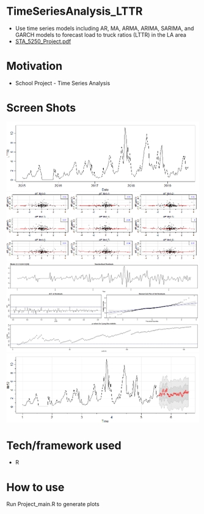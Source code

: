 # TimeSeriesAnalysis_LTTR
- Use time series models including AR, MA, ARMA, ARIMA, SARIMA, and GARCH models to forecast load to truck ratios (LTTR) in the LA area
- <a href="STA_5250_Project.pdf" target="_blank">STA_5250_Project.pdf</a>

# Motivation
- School Project - Time Series Analysis

# Screen Shots
![Alt text](lttr.png?raw=true "lttr.png")
![Alt text](lag2plot.png?raw=true "lag2plot.png")
![Alt text](sarima111.jpeg?raw=true "sarima111.jpeg")
![Alt text](sarima_predict.png?raw=true "sarima_predict.png")

# Tech/framework used
- R

# How to use
Run Project_main.R to generate plots
